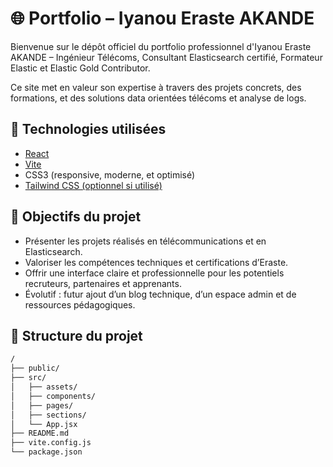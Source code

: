 # 🌐 Portfolio – Iyanou Eraste AKANDE

Bienvenue sur le dépôt officiel du portfolio professionnel d'Iyanou Eraste AKANDE – Ingénieur Télécoms, Consultant Elasticsearch certifié, Formateur Elastic et Elastic Gold Contributor.

Ce site met en valeur son expertise à travers des projets concrets, des formations, et des solutions data orientées télécoms et analyse de logs.

## 🚀 Technologies utilisées

- [React](https://reactjs.org/)
- [Vite](https://vitejs.dev/)
- CSS3 (responsive, moderne, et optimisé)
- [Tailwind CSS (optionnel si utilisé)](https://tailwindcss.com/)

## 🧠 Objectifs du projet

- Présenter les projets réalisés en télécommunications et en Elasticsearch.
- Valoriser les compétences techniques et certifications d’Eraste.
- Offrir une interface claire et professionnelle pour les potentiels recruteurs, partenaires et apprenants.
- Évolutif : futur ajout d’un blog technique, d’un espace admin et de ressources pédagogiques.

## 📁 Structure du projet

```bash
/
├── public/
├── src/
│   ├── assets/
│   ├── components/
│   ├── pages/
│   ├── sections/
│   └── App.jsx
├── README.md
├── vite.config.js
└── package.json
